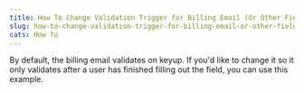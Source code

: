 ```yaml
---
title: How To Change Validation Trigger for Billing Email (Or Other Fields)
slug: how-to-change-validation-trigger-for-billing-email-or-other-fields
cats: How To
---
```


<p>By default, the billing email validates on keyup. If you'd like to change it so it only validates after a user has finished filling out the field, you can use this example.</p>

